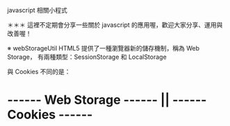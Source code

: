 javascript 相關小程式

＊＊＊ 這裡不定期會分享一些關於 javascript 的應用喔，歡迎大家分享、運用與改善喔！

※ webStorageUtil
HTML5 提供了一種瀏覽器新的儲存機制，稱為 Web Storage，
有兩種類型：SessionStorage 和 LocalStorage


與 Cookies 不同的是：
<h1>------ Web Storage ------ || ------ Cookies ------</h1>
